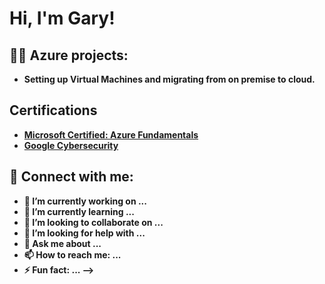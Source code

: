 <h1>Hi, I'm Gary! 
<h2>👨‍💻 Azure projects:</h2>

- <b>Setting up Virtual Machines and migrating from on premise to cloud.
  

<h2>Certifications</h2>

- [Microsoft Certified: Azure Fundamentals](https://learn.microsoft.com/en-us/users/garylavende-6016/transcript/vmlg2hgez5m2rw3)
- [Google Cybersecurity](https://coursera.org/share/a0b4234b201fc45020673cdf354b80bb)
  
<h2> 🤳 Connect with me:</h2>

- 🔭 I’m currently working on ...
- 🌱 I’m currently learning ...
- 👯 I’m looking to collaborate on ...
- 🤔 I’m looking for help with ...
- 💬 Ask me about ...
- 📫 How to reach me: ...
- ⚡ Fun fact: ...
-->

